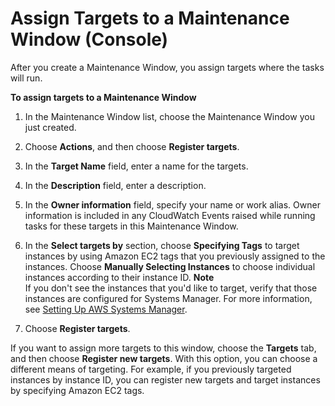 # Assign Targets to a Maintenance Window \(Console\)<a name="sysman-maintenance-assign-targets"></a>

After you create a Maintenance Window, you assign targets where the tasks will run\.

**To assign targets to a Maintenance Window**

1. In the Maintenance Window list, choose the Maintenance Window you just created\.

1. Choose **Actions**, and then choose **Register targets**\.

1. In the **Target Name** field, enter a name for the targets\.

1. In the **Description** field, enter a description\.

1. In the **Owner information** field, specify your name or work alias\. Owner information is included in any CloudWatch Events raised while running tasks for these targets in this Maintenance Window\. 

1. In the **Select targets by** section, choose **Specifying Tags** to target instances by using Amazon EC2 tags that you previously assigned to the instances\. Choose **Manually Selecting Instances** to choose individual instances according to their instance ID\.
**Note**  
If you don't see the instances that you'd like to target, verify that those instances are configured for Systems Manager\. For more information, see [Setting Up AWS Systems Manager](systems-manager-setting-up.md)\.

1. Choose **Register targets**\.

If you want to assign more targets to this window, choose the **Targets** tab, and then choose **Register new targets**\. With this option, you can choose a different means of targeting\. For example, if you previously targeted instances by instance ID, you can register new targets and target instances by specifying Amazon EC2 tags\.